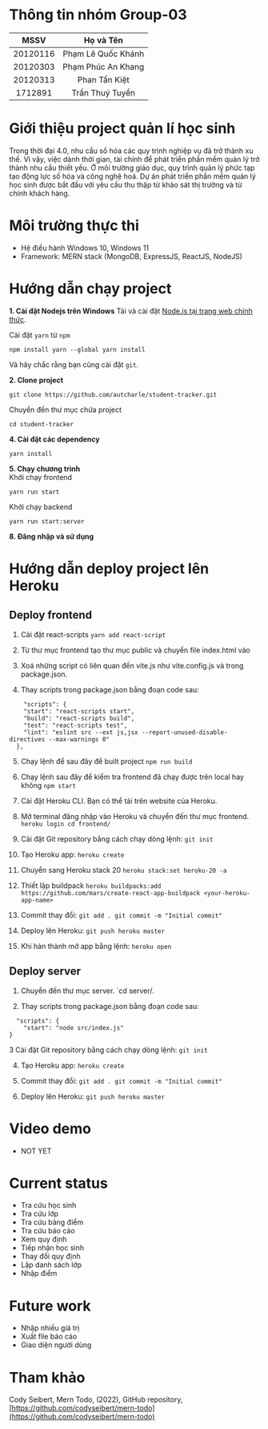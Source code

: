 # Thông tin nhóm Group-03
| MSSV | Họ và Tên |
| :---: | :---: |
| 20120116 | Phạm Lê Quốc Khánh |
| 20120303 | Phạm Phúc An Khang |
| 20120313 | Phan Tấn Kiệt |
| 1712891 | Trần Thuý Tuyền |
# Giới thiệu project quản lí học sinh
Trong thời đại 4.0, nhu cầu số hóa các quy trình nghiệp vụ đã trở thành xu thế. Vì vậy, việc dành thời gian, tài chính để phát triển phần mềm quản lý trở thành nhu cầu thiết yếu. Ở môi trường giáo dục, quy trình quản lý phức tạp tạo động lực số hóa và công nghệ hoá. Dự án phát triển phần mềm quản lý học sinh được bắt đầu với yêu cầu thu thập từ khảo sát thị trường và từ chính khách hàng.
# Môi trường thực thi
- Hệ điều hành Windows 10, Windows 11
- Framework: MERN stack (MongoDB, ExpressJS, ReactJS, NodeJS) 
# Hướng dẫn chạy project

**1. Cài đặt Nodejs trên Windows**
Tải và cài đặt [Node.js tại trang web chính thức](https://nodejs.org/).

Cài đặt `yarn` từ `npm`
```
npm install yarn --global yarn install
```
Và hãy chắc rằng bạn cũng cài đặt `git`.

**2. Clone project**
```
git clone https://github.com/autcharle/student-tracker.git
```
Chuyển đến thư mục chứa project
```
cd student-tracker
```
**4. Cài đặt các dependency**
```
yarn install
```  
**5. Chạy chương trình**  
Khởi chạy frontend
```
yarn run start
```  
Khởi chạy backend
```
yarn run start:server
```  
**8. Đăng nhập và sử dụng**
  

# Hướng dẫn deploy project lên Heroku

## Deploy frontend
1. Cài đặt react-scripts
`yarn add react-script`

2. Từ thư mục frontend tạo thư mục public và chuyển file index.html vào

3. Xoá những script có liên quan đến vite.js như vite.config.js và trong package.json.

4. Thay scripts trong package.json bằng đoạn code sau:
```
    "scripts": {
    "start": "react-scripts start",
    "build": "react-scripts build",
    "test": "react-scripts test",
    "lint": "eslint src --ext js,jsx --report-unused-disable-directives --max-warnings 0"
  },
```
5. Chạy lệnh để sau đây để built project
`npm run build`

6. Chạy lệnh sau đây để kiểm tra frontend đã chạy được trên local hay không
`npm start`

7. Cài đặt Heroku CLI. Bạn có thể tải trên website của Heroku.

6. Mở terminal đăng nhập vào Heroku và chuyển đến thư mục frontend.
`heroku login
cd frontend/`

8. Cài đặt Git repository bằng cách chạy dòng lệnh:
`git init`

9. Tạo Heroku app:
`heroku create`

10. Chuyển sang Heroku stack 20
`heroku stack:set heroku-20 -a`

11. Thiết lập buildpack
`heroku buildpacks:add https://github.com/mars/create-react-app-buildpack <your-heroku-app-name>`

12. Commit thay đổi:
`git add .
git commit -m "Initial commit"`

13. Deploy lên Heroku:
`git push heroku master`

14. Khi hàn thành mở app bằng lệnh:
`heroku open`

## Deploy server
1. Chuyển đến thư mục server.
`cd server/.

2. Thay scripts trong package.json bằng đoạn code sau:
```
  "scripts": {
    "start": "node src/index.js"
}
```

3 Cài đặt Git repository bằng cách chạy dòng lệnh:
`git init`

4. Tạo Heroku app:
`heroku create`

5. Commit thay đổi:
`git add .
git commit -m "Initial commit"`

6. Deploy lên Heroku:
`git push heroku master`

# Video demo
- NOT YET
  
# Current status
- Tra cứu học sinh
- Tra cứu lớp
- Tra cứu bảng điểm
- Tra cứu báo cáo
- Xem quy định
- Tiếp nhận học sinh
- Thay đổi quy định
- Lập danh sách lớp
- Nhập điểm

# Future work
- Nhập nhiều giá trị
- Xuất file báo cáo
- Giao diện người dùng

# Tham khảo
Cody Seibert, Mern Todo, (2022), GitHub repository, [https://github.com/codyseibert/mern-todo](https://github.com/codyseibert/mern-todo)

